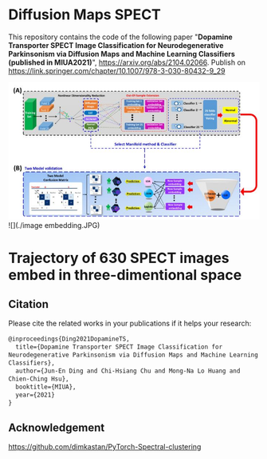 # Diffusion Maps SPECT

This repository contains the code of the following paper "**Dopamine Transporter SPECT Image Classification for Neurodegenerative Parkinsonism via Diffusion Maps and Machine Learning Classifiers (published in MIUA2021)**", https://arxiv.org/abs/2104.02066. Publish on https://link.springer.com/chapter/10.1007/978-3-030-80432-9_29


![](./framwork.JPG)![](./image embedding.JPG)



# Trajectory of 630 SPECT images embed in three-dimentional space






## Citation

Please cite the related works in your publications if it helps your research:
```
@inproceedings{Ding2021DopamineTS,
  title={Dopamine Transporter SPECT Image Classification for Neurodegenerative Parkinsonism via Diffusion Maps and Machine Learning Classifiers},
  author={Jun-En Ding and Chi-Hsiang Chu and Mong-Na Lo Huang and Chien-Ching Hsu},
  booktitle={MIUA},
  year={2021}
}

```

## Acknowledgement
https://github.com/dimkastan/PyTorch-Spectral-clustering
